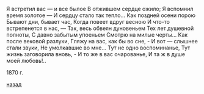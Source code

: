 Я встретил вас — и все былое В отжившем сердце ожило; Я вспомнил время золотое — И сердцу стало так тепло… Как поздней осени порою Бывают дни, бывает час, Когда повеет вдруг весною И что-то встрепенется в нас, — Так, весь обвеян дуновеньем Тех лет душевной полноты, С давно забытым упоеньем Смотрю на милые черты… Как после вековой разлуки, Гляжу на вас, как бы во сне, - И вот — слышнее стали звуки, Не умолкавшие во мне… Тут не одно воспоминанье, Тут жизнь заговорила вновь, - И то же в вас очарованье, И та ж в душе моей любовь!..

1870 г.

[назад](./../index.md)
